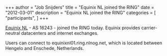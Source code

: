 +++
author = "Job Snijders"
title = "Equinix NL joined the RING"
date = "2012-03-01"
description = "Equinix NL joined the RING"
categories = [
    "participants",
]
+++

<a href="http://www.equinix.nl/">Equinix NL</a> - AS 16243 - joined the RING today. Equinix provides carrier-neutral datacenters and internet exchanges.

Users can connect to equinixnl01.ring.nlnog.net, which is located between Hengelo and Enschede, Netherlands.

